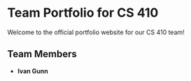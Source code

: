 # Team Portfolio for CS 410

Welcome to the official portfolio website for our CS 410 team!

## Team Members
- **Ivan Gunn**

